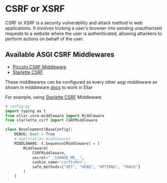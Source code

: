 # **CSRF or XSRF**
CSRF or XSRF is a security vulnerability and attack method in web applications. It involves tricking a user's browser 
into sending unauthorized requests to a website where the user is authenticated, allowing attackers to perform actions on behalf of the user.

## **Available ASGI CSRF Middlewares**

- [Piccolo CSRF Middleware](https://piccolo-api.readthedocs.io/en/latest/csrf/usage.html)
- [Starlette CSRF](https://pypi.org/project/starlette-csrf/)

These middlewares can be configured as every other asgi middleware as shown in middleware [docs](../overview/middleware.md#applying-middleware) to work in Ellar

For example, using [Starlette CSRF](https://pypi.org/project/starlette-csrf/) Middleware
```python
# config.py
import typing as t
from ellar.core.middleware import Middleware
from starlette_csrf import CSRFMiddleware

class Development(BaseConfig):
    DEBUG: bool = True
    # Application middlewares
    MIDDLEWARE: t.Sequence[Middleware] = [
        Middleware(
            CSRFMiddleware, 
            secret="__CHANGE_ME__", 
            cookie_name='csrftoken', 
            safe_methods={"GET", "HEAD", "OPTIONS", "TRACE"}
        )
    ]

```
